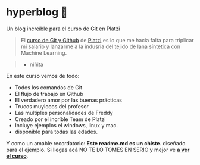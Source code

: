 # hyperblog 💚
Un blog increíble para el curso de Git en Platzi
>El [curso de Git y Github](https://platzi.com/cursos/git-github/ "curso de Git y Github") de [Platzi](https://platzi.com/ "Platzi") es lo que me hacia falta para triplicar mi salario y lanzarme a la indusria del tejido de lana síntetica con Machine Learning.

>- niñita

En este curso vemos de todo:
- Todos los comandos de Git
- El flujo de trabajo en Github
- El verdadero amor por las buenas prácticas
- Trucos muylocos del profesor
- Las multiples personalidades de Freddy
- Creado por el incríble Team de Platzi
- Incluye ejemplos el windows, linux y mac.
- disponible para todas las edades.

Y como un amable recordatorio: **Este readme.md es un chiste**. diseñado para el ejemplo. Si llegas acá NO TE LO TOMES EN SERIO y mejor ve [**a ver el curso**](https://platzi.com/cursos/git-github/ "a ver el curso").

